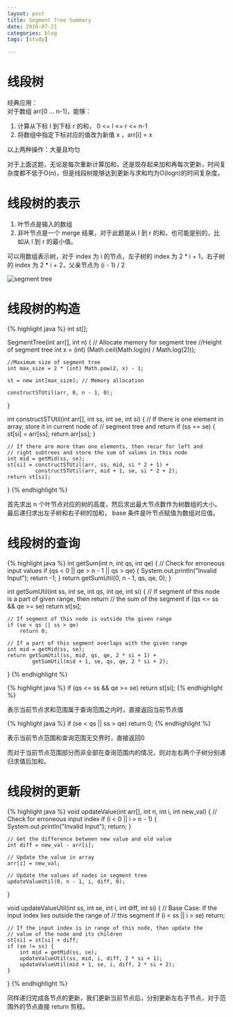 ```yaml
---
layout: post
title: Segment Tree Summary
date: 2016-07-21
categories: blog
tags: [study]

---
```


# 线段树

经典应用：  
对于数组 arr[0 ... n-1]，能够：  
1. 计算从下标 l 到下标 r 的和， 0 <= l <= r <= n-1
2. 将数组中指定下标对应的值改为新值 x ，arr[i] = x

以上两种操作：大量且均匀

对于上面这题，无论是每次重新计算加和，还是现存起来加和再每次更新，时间复杂度都不低于O(n)，但是线段树能够达到更新与求和均为O(logn)的时间复杂度。

# 线段树的表示

1. 叶节点是输入的数组
2. 非叶节点是一个 merge 结果，对于此题是从 l 到 r 的和，也可能是别的，比如从 l 到 r 的最小值。

可以用数组表示树，对于 index 为 i 的节点，左子树的 index 为 2 * i + 1，右子树的 index 为 2 * i + 2，父亲节点为 (i - 1) / 2

![segment tree](http://d1gjlxt8vb0knt.cloudfront.net//wp-content/uploads/segment-tree1.png)

# 线段树的构造

{% highlight java %}
int st[];

SegmentTree(int arr[], int n) {
    // Allocate memory for segment tree
    //Height of segment tree
    int x = (int) (Math.ceil(Math.log(n) / Math.log(2)));
 
    //Maximum size of segment tree
    int max_size = 2 * (int) Math.pow(2, x) - 1;
 
    st = new int[max_size]; // Memory allocation
 
    constructSTUtil(arr, 0, n - 1, 0);
}

int constructSTUtil(int arr[], int ss, int se, int si) {
    // If there is one element in array, store it in current node of
    // segment tree and return
    if (ss == se) {
        st[si] = arr[ss];
        return arr[ss];
    }
 
    // If there are more than one elements, then recur for left and
    // right subtrees and store the sum of values in this node
    int mid = getMid(ss, se);
    st[si] = constructSTUtil(arr, ss, mid, si * 2 + 1) +
             constructSTUtil(arr, mid + 1, se, si * 2 + 2);
    return st[si];
}
{% endhighlight %}

首先求出 n 个叶节点对应的树的高度，然后求出最大节点数作为树数组的大小。最后递归求出左子树和右子树的加和， base 条件是叶节点赋值为数组对应值。

# 线段树的查询

{% highlight java %}
int getSum(int n, int qs, int qe) {
    // Check for erroneous input values
    if (qs < 0 || qe > n - 1 || qs > qe) {
        System.out.println("Invalid Input");
        return -1;
    }
    return getSumUtil(0, n - 1, qs, qe, 0);
}

int getSumUtil(int ss, int se, int qs, int qe, int si) {
    // If segment of this node is a part of given range, then return
    // the sum of the segment
    if (qs <= ss && qe >= se)
        return st[si];
 
    // If segment of this node is outside the given range
    if (se < qs || ss > qe)
        return 0;
 
    // If a part of this segment overlaps with the given range
    int mid = getMid(ss, se);
    return getSumUtil(ss, mid, qs, qe, 2 * si + 1) +
            getSumUtil(mid + 1, se, qs, qe, 2 * si + 2);
}
{% endhighlight %}

{% highlight java %}
if (qs <= ss && qe >= se)
    return st[si];
{% endhighlight %}

表示当前节点求和范围属于查询范围之内时，直接返回当前节点值

{% highlight java %}
if (se < qs || ss > qe)
    return 0;
{% endhighlight %}

表示当前节点范围和查询范围无交界时，直接返回0

而对于当前节点范围部分而非全部在查询范围内的情况，则对左右两个子树分别递归求值后加和。

# 线段树的更新

{% highlight java %}
void updateValue(int arr[], int n, int i, int new_val) {
    // Check for erroneous input index
    if (i < 0 || i > n - 1) {
        System.out.println("Invalid Input");
        return;
    }
 
    // Get the difference between new value and old value
    int diff = new_val - arr[i];
 
    // Update the value in array
    arr[i] = new_val;
 
    // Update the values of nodes in segment tree
    updateValueUtil(0, n - 1, i, diff, 0);
}

void updateValueUtil(int ss, int se, int i, int diff, int si) {
    // Base Case: If the input index lies outside the range of 
    // this segment
    if (i < ss || i > se)
        return;
 
    // If the input index is in range of this node, then update the
    // value of the node and its children
    st[si] = st[si] + diff;
    if (se != ss) {
        int mid = getMid(ss, se);
        updateValueUtil(ss, mid, i, diff, 2 * si + 1);
        updateValueUtil(mid + 1, se, i, diff, 2 * si + 2);
    }
}
{% endhighlight %}

同样递归完成各节点的更新，我们更新当前节点后，分别更新左右子节点，对于范围外的节点直接 return 剪枝。